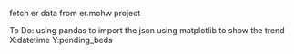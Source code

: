 fetch er data from er.mohw project

To Do:
using pandas to import the json
using matplotlib to show the trend X:datetime Y:pending_beds
